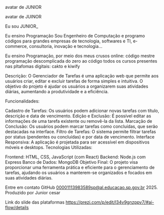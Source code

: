 <title>Meu portfólio</title>

avatar de JUNIOR

avatar de JUINOR

Eu sou JUNIOR_

Eu ensino Programação
Sou Engenheiro de Computação e programo códigos para grandes empresas de tecnologia, softwares e TI, e-commerce, consultoria, inovação e tecnologia...


Eu ensino Programação, por meio dos meus crusos online:
código mestre
programação descomplicada
do zero ao código
todos os cursos presentes nas pltafomas digitais: cakto e kiwify

Descrição: O Gerenciador de Tarefas é uma aplicação web que permite aos usuários criar, editar e excluir tarefas de forma simples e intuitiva. O objetivo do projeto é ajudar os usuários a organizarem suas atividades diárias, aumentando a produtividade e a eficiência.

Funcionalidades:

Cadastro de Tarefas: Os usuários podem adicionar novas tarefas com título, descrição e data de vencimento.
Edição e Exclusão: É possível editar as informações de uma tarefa existente ou removê-la da lista.
Marcação de Conclusão: Os usuários podem marcar tarefas como concluídas, que serão destacadas na interface.
Filtro de Tarefas: O sistema permite filtrar tarefas por status (pendentes ou concluídas) e por data de vencimento.
Interface Responsiva: A aplicação é projetada para ser acessível em dispositivos móveis e desktops.
Tecnologias Utilizadas:

Frontend: HTML, CSS, JavaScript (com React)
Backend: Node.js com Express
Banco de Dados: MongoDB
Objetivo Final: O projeto visa proporcionar uma ferramenta prática e eficiente para o gerenciamento de tarefas, ajudando os usuários a manterem-se organizados e focados em suas atividades diárias.

Entre em contato
GitHub
00001113983589sp@al.educacao.sp.gov.br 2025. Produzido por Junior cesar

Link do slide das plataformas
https://prezi.com/p/edit/l34v9gnzppv7/#ai-flow/details
